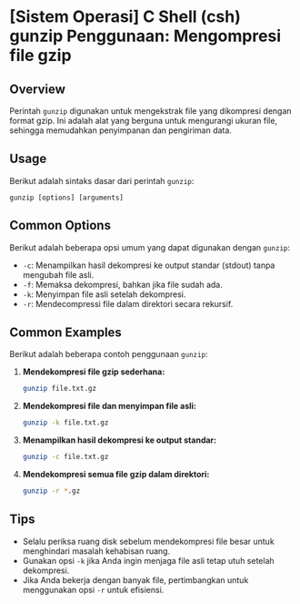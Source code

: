 # [Sistem Operasi] C Shell (csh) gunzip Penggunaan: Mengompresi file gzip

## Overview
Perintah `gunzip` digunakan untuk mengekstrak file yang dikompresi dengan format gzip. Ini adalah alat yang berguna untuk mengurangi ukuran file, sehingga memudahkan penyimpanan dan pengiriman data.

## Usage
Berikut adalah sintaks dasar dari perintah `gunzip`:

```
gunzip [options] [arguments]
```

## Common Options
Berikut adalah beberapa opsi umum yang dapat digunakan dengan `gunzip`:

- `-c`: Menampilkan hasil dekompresi ke output standar (stdout) tanpa mengubah file asli.
- `-f`: Memaksa dekompresi, bahkan jika file sudah ada.
- `-k`: Menyimpan file asli setelah dekompresi.
- `-r`: Mendecompressi file dalam direktori secara rekursif.

## Common Examples
Berikut adalah beberapa contoh penggunaan `gunzip`:

1. **Mendekompresi file gzip sederhana:**
   ```bash
   gunzip file.txt.gz
   ```

2. **Mendekompresi file dan menyimpan file asli:**
   ```bash
   gunzip -k file.txt.gz
   ```

3. **Menampilkan hasil dekompresi ke output standar:**
   ```bash
   gunzip -c file.txt.gz
   ```

4. **Mendekompresi semua file gzip dalam direktori:**
   ```bash
   gunzip -r *.gz
   ```

## Tips
- Selalu periksa ruang disk sebelum mendekompresi file besar untuk menghindari masalah kehabisan ruang.
- Gunakan opsi `-k` jika Anda ingin menjaga file asli tetap utuh setelah dekompresi.
- Jika Anda bekerja dengan banyak file, pertimbangkan untuk menggunakan opsi `-r` untuk efisiensi.